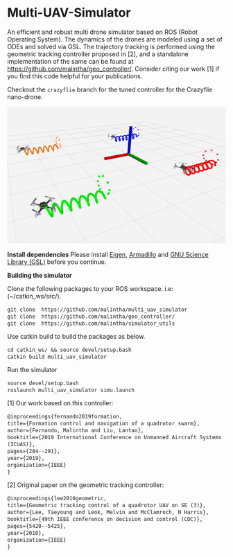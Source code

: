 # Multi-UAV-Simulator 

An efficient and robust multi drone simulator based on ROS (Robot Operating System). The dynamics of the drones are modeled using a set of ODEs and solved via GSL. The trajectory tracking is performed using the geometric tracking controller proposed in [2], and a standalone implementation of the same can be found at https://github.com/malintha/geo_controller/. Consider citing our work [1] if you find this code helpful for your publications.

Checkout the ``crazyflie`` branch for the tuned controller for the Crazyflie nano-drone.

![Cover Image](https://raw.githubusercontent.com/Malintha/multi_uav_simulator/crazyflie/crazyflie_cover.png)

**Install dependencies**
Please install [Eigen](http://eigen.tuxfamily.org/index.php?title=Main_Page), [Armadillo](https://www.uio.no/studier/emner/matnat/fys/FYS4411/v13/guides/installing-armadillo/) and [GNU Science Library (GSL)](https://www.gnu.org/software/gsl/) before you continue.

**Building the simulator**

Clone the following packages to your ROS workspace. i.e: (~/catkin_ws/src/). 

    git clone  https://github.com/malintha/multi_uav_simulator
    git clone  https://github.com/malintha/geo_controller/
    git clone  https://github.com/malintha/simulator_utils
    
Use catkin build to build the packages as below.
    
    cd catkin_ws/ && source devel/setup.bash
    catkin build multi_uav_simulator

Run the simulator

    source devel/setup.bash
    roslaunch multi_uav_simulator simu.launch

[1] Our work based on this controller:

    @inproceedings{fernando2019formation,
    title={Formation control and navigation of a quadrotor swarm},
    author={Fernando, Malintha and Liu, Lantao},
    booktitle={2019 International Conference on Unmanned Aircraft Systems (ICUAS)},
    pages={284--291},
    year={2019},
    organization={IEEE}
    }

[2] Original paper on the geometric tracking controller:

    @inproceedings{lee2010geometric,
    title={Geometric tracking control of a quadrotor UAV on SE (3)},
    author={Lee, Taeyoung and Leok, Melvin and McClamroch, N Harris},
    booktitle={49th IEEE conference on decision and control (CDC)},
    pages={5420--5425},
    year={2010},
    organization={IEEE}
    }

